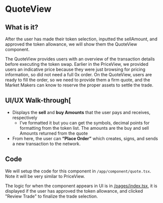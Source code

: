 # QuoteView

## What is it?

After the user has made their token selection, inputted the sellAmount, and approved the token allowance, we will show them the QuoteView component.

The QuoteView provides users with an overview of the transaction details before executing the token swap. Earlier in the PriceView, we provided users an indicative price because they were just browsing for pricing information, so did not need a full 0x order. On the QuoteView, users are ready to fill the order, so we need to provide them a firm quote, and the Market Makers can know to reserve the proper assets to settle the trade.

<Insert QuoteView screenshot>

## UI/UX Walk-through[

- Displays the **sell** and **buy Amounts** that the user pays and receives, respectively
  - I’ve formatted it but you can get the symbols, decimal points for formatting from the token list. The amounts are the buy and sell Amounts returned from the quote
- From here, the user can **“Place Order”** which creates, signs, and sends a new transaction to the network.

## Code

We will setup the code for this component in `/app/component/quote.tsx`. Note it will be very similar to PriceView.

The logic for when the component appears in UI is in [/pages/index.tsx](https://github.com/0xProject/0x-nextjs-demo-app/blob/main/pages/index.tsx#L18-L24), it is displayed if the user has approved the token allowance, and clicked "Review Trade" to finalize the trade selection.
